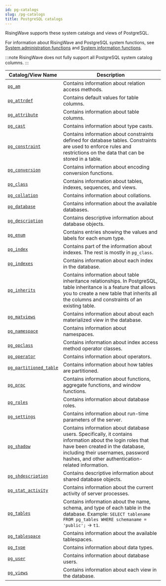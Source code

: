 ```yaml
---
id: pg-catalogs
slug: /pg-catalogs
title: PostgreSQL catalogs
---
```

<head>
  <link rel="canonical" href="https://docs.risingwave.com/docs/current/pg-catalogs/" />
</head>

RisingWave supports these system catalogs and views of PostgreSQL.

For information about RisingWave and PostgreSQL system functions, see [System administration functions](/sql/functions-operators/sql-function-sys-admin.md) and [System information functions](/sql/functions-operators/sql-function-sys-info.md).

:::note
RisingWave does not fully support all PostgreSQL system catalog columns.
:::

| Catalog/View Name | Description |
| --- | --- |
| [`pg_am`](https://www.postgresql.org/docs/current/catalog-pg-am.html) | Contains information about relation access methods. |
| [`pg_attrdef`](https://www.postgresql.org/docs/current/catalog-pg-attrdef.html) | Contains default values for table columns. |
| [`pg_attribute`](https://www.postgresql.org/docs/current/catalog-pg-attribute.html) | Contains information about table columns.|
| [`pg_cast`](https://www.postgresql.org/docs/current/catalog-pg-cast.html) | Contains information about type casts. |
| [`pg_constraint`](https://www.postgresql.org/docs/current/catalog-pg-constraint.html) | Contains information about constraints defined for database tables. Constraints are used to enforce rules and restrictions on the data that can be stored in a table.|
| [`pg_conversion`](https://www.postgresql.org/docs/current/catalog-pg-conversion.html) | Contains information about encoding conversion functions. |
| [`pg_class`](https://www.postgresql.org/docs/current/catalog-pg-class.html) | Contains information about tables, indexes, sequences, and views. |
| [`pg_collation`](https://www.postgresql.org/docs/current/catalog-pg-collation.html) | Contains information about collations. |
| [`pg_database`](https://www.postgresql.org/docs/current/catalog-pg-database.html) | Contains information about the available databases. |
| [`pg_description`](https://www.postgresql.org/docs/current/catalog-pg-description.html) | Contains descriptive information about database objects. |
| [`pg_enum`](https://www.postgresql.org/docs/current/catalog-pg-enum.html) | Contains entries showing the values and labels for each enum type.|
| [`pg_index`](https://www.postgresql.org/docs/current/catalog-pg-index.html) | Contains part of the information about indexes. The rest is mostly in `pg_class`. |
| [`pg_indexes`](https://www.postgresql.org/docs/current/view-pg-indexes.html) | Contains information about each index in the database.|
| [`pg_inherits`](https://www.postgresql.org/docs/current/catalog-pg-inherits.html)|Contains information about table inheritance relationships. In PostgreSQL, table inheritance is a feature that allows you to create a new table that inherits all the columns and constraints of an existing table. |
| [`pg_matviews`](https://www.postgresql.org/docs/current/view-pg-matviews.html) | Contains information about about each materialized view in the database. |
| [`pg_namespace`](https://www.postgresql.org/docs/current/catalog-pg-namespace.html) | Contains information about namespaces.|
| [`pg_opclass`](https://www.postgresql.org/docs/current/catalog-pg-opclass.html) | Contains information about index access method operator classes. |
| [`pg_operator`](https://www.postgresql.org/docs/current/catalog-pg-operator.html) | Contains information about operators. |
| [`pg_partitioned_table`](https://www.postgresql.org/docs/current/catalog-pg-partitioned-table.html) | Contains information about how tables are partitioned. |
| [`pg_proc`](https://www.postgresql.org/docs/current/catalog-pg-proc.html)|Contains information about functions, aggregate functions, and window functions. |
| [`pg_roles`](https://www.postgresql.org/docs/current/view-pg-roles.html) | Contains information about database roles. |
| [`pg_settings`](https://www.postgresql.org/docs/current/view-pg-settings.html) | Contains information about run-time parameters of the server.|
|[`pg_shadow`](https://www.postgresql.org/docs/current/view-pg-shadow.html) |Contains information about database users. Specifically, it contains information about the login roles that have been created in the database, including their usernames, password hashes, and other authentication-related information. |
| [`pg_shdescription`](https://www.postgresql.org/docs/current/catalog-pg-shdescription.html) | Contains descriptive information about shared database objects. |
| [`pg_stat_activity`](https://www.postgresql.org/docs/current/monitoring-stats.html#MONITORING-PG-STAT-ACTIVITY-VIEW) | Contains information about the current activity of server processes. |
| [`pg_tables`](https://www.postgresql.org/docs/current/view-pg-tables.html) |Contains information about the name, schema, and type of each table in the database. Example: `SELECT tablename FROM pg_tables WHERE schemaname = 'public';` -> `t1`.  |
| [`pg_tablespace`](https://www.postgresql.org/docs/current/catalog-pg-tablespace.html) | Contains information about the available tablespaces.|
| [`pg_type`](https://www.postgresql.org/docs/current/catalog-pg-type.html) | Contains information about data types. |
| [`pg_user`](https://www.postgresql.org/docs/current/view-pg-user.html) | Contains information about database users. |
| [`pg_views`](https://www.postgresql.org/docs/current/view-pg-views.html) | Contains information about each view in the database. |
